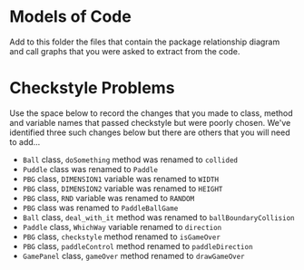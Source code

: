 # Models of Code    

Add to this folder the files that contain the package relationship diagram
and call graphs that you were asked to extract from the code.


# Checkstyle Problems

Use the space below to record the changes that you made to class, method and variable names that passed checkstyle but were poorly chosen.  We've identified three such changes below but there are others that you will need to add...

- `Ball` class, `doSomething` method was renamed to `collided`
- `Puddle` class was renamed to `Paddle`
- `PBG` class, `DIMENSION1` variable was renamed to `WIDTH`
- `PBG` class, `DIMENSION2` variable was renamed to `HEIGHT`
- `PBG` class, `RND` variable was renamed to `RANDOM`
- `PBG` class was renamed to `PaddleBallGame`
- `Ball` class, `deal_with_it` method was renamed to `ballBoundaryCollision`
- `Paddle` class, `WhichWay` variable renamed to `direction`
- `PBG` class, `checkstyle` method renamed to `isGameOver`
- `PBG` class, `paddleControl` method renamed to `paddleDirection`
- `GamePanel` class, `gameOver` method renamed to `drawGameOver`